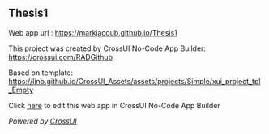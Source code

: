 ## Thesis1
Web app url : https://markjacoub.github.io/Thesis1

This project was created by CrossUI No-Code App Builder: https://crossui.com/RADGithub

Based on template: https://linb.github.io/CrossUI_Assets/assets/projects/Simple/xui_project_tpl_Empty

Click [here](https://crossui.com/RADGithub/#!from=github&owner=markjacoub&repo=Thesis1) to edit this web app in CrossUI No-Code App Builder

<i>Powered by [CrossUI](https://crossui.com)</i>
